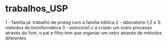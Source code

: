 # trabalhos_USP
1 - família.pl: trabalho de prolog com a família bíblica
2 - laboratório 1,2 e 3: métodos de bioinformática
3 - exercício1.c é criado um outro processo através do fork, o pai e filho tem que organiar um vetor através de métodos diferentes
